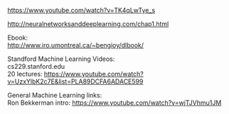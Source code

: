 https://www.youtube.com/watch?v=TK4qLwTye_s  

http://neuralnetworksanddeeplearning.com/chap1.html  

Ebook:  
http://www.iro.umontreal.ca/~bengioy/dlbook/  


Standford Machine Learning Videos:  
cs229.stanford.edu  
20 lectures: https://www.youtube.com/watch?v=UzxYlbK2c7E&list=PLA89DCFA6ADACE599  

General Machine Learning links:  
Ron Bekkerman intro: https://www.youtube.com/watch?v=wjTJVhmu1JM  
